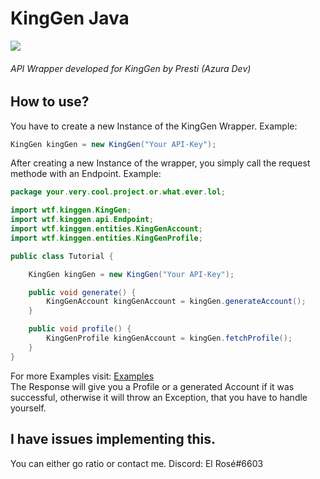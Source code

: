 # KingGen Java
[![](https://jitpack.io/v/DxsSucuk/KingGenJava.svg)](https://jitpack.io/#DxsSucuk/KingGenJava)
###### API Wrapper developed for KingGen by Presti (Azura Dev) 

## How to use?
You have to create a new Instance of the KingGen Wrapper. Example:
```java
KingGen kingGen = new KingGen("Your API-Key");
```
After creating a new Instance of the wrapper, you simply call the request methode with an Endpoint. Example:

```java
package your.very.cool.project.or.what.ever.lol;

import wtf.kinggen.KingGen;
import wtf.kinggen.api.Endpoint;
import wtf.kinggen.entities.KingGenAccount;
import wtf.kinggen.entities.KingGenProfile;

public class Tutorial {

    KingGen kingGen = new KingGen("Your API-Key");

    public void generate() {
        KingGenAccount kingGenAccount = kingGen.generateAccount();
    }

    public void profile() {
        KingGenProfile kingGenAccount = kingGen.fetchProfile();
    }
}
```
For more Examples visit: [Examples](https://github.com/DxsSucuk/KingGenJava/tree/master/example) <br  />
The Response will give you a Profile or a generated Account if it was successful, otherwise it will throw an Exception, that you have to handle yourself.

## I have issues implementing this.
You can either go ratio or contact me.
Discord: El Rosé#6603
